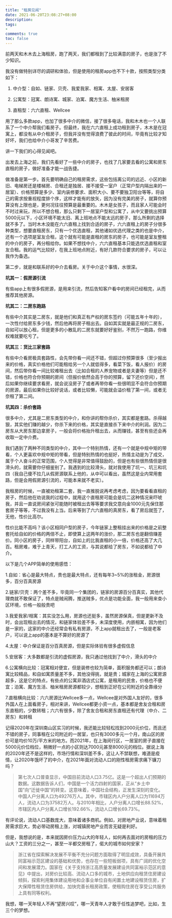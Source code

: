 ```yaml
---
title: "租房见闻"
date: 2021-06-20T23:08:27+08:00
description:
tags:
- 
comments: true
toc: false
---
```


前两天和木木去上海租房，跑了两天，我们都租到了比较满意的房子，也是涨了不少知识。

我没有做特别详尽的调研和体验，但是使用的租房app也不下十款，按照类型分类如下：

1. 中介型：自如、链家、贝壳、我爱我家、相寓、太屋、安居客

2. 公寓型：冠寓、朗诗寓、城家、泊寓、魔方生活、柚米租房

3. 直租型：六六直租、Wellcee


用了那么多款app，也加了很多中介的微信，接了很多电话，我和木木也一个人联系了一个中介帮我们看房子。但最终，我在六六直租上成功租到房子，木木是在冠寓上，都没有从中介租房子，但我并没有觉得浪费了彼此的时间，毕竟有比较才知好坏，我们也给中介小哥发了辛苦费。



讲一下我们的心得见闻吧。



出发去上海之前，我们先看好了一些中介的房子，也找了几家要去看的公寓和房东直租的房子，做好准备才能一战告捷。



做准备是第一步。首先要明确自己的租房需求，这些包括离公司的远近、小区的新旧、电梯房还是楼梯房、合租还是独居、接不接受一室户（正常户型内隔出来的一居室）、价格预算是多少、室内装修要求、面积大小、要不要独卫阳台等等，将自己的需求按重视程度排个序，这样才能有的放矢，因为没有完美的房子，就算你预算没有上限也是，更何况往往预算是最重要的。木木是女孩子，而且家人可能会时不时过来玩，所以不想合租，那么只剩下一居室户型和公寓了，从中又要挑出预算5000元以下，小区环境不能太旧、离上班地点不能太远的房子，那么所剩的选择就不多了。当时木木没能在六六直租上找到合适的房子，六六直租上的房子分很多种类型，想要直租房东，只有一个优选直租，其他诸如优选代理之类的也是中介，还有一个选项是室友合租，这个就有可能是直租的房东的房子，也可能是室友整租的中介的房子，再分租给你。如果不想找中介，六六直租基本只能选优选直租和室友合租。我的运气比较好，在我上班地点附近，有好几款符合要求的房子，可以让我作为备选。



第二步，就是和联系好的中介去看房。关于中介这个事情，水很深。

**坑其一：假房源引流**

有些app上有很多假房源，是用来引流，然后告知客户看中的房间已经租完，从而推荐其他房源。

**坑其二：二房东跑路**

有些中介其实是二房东，就是他们和真正有产权的房东签约（可能五年十年的），一次性付给房东多少钱，然后他再将房子租出去。自如其实就是最正规的二房东，自如可以放心租，但是更多的小散乱的二房东就要好好鉴别，不然万一跑路，你维权难就要吃亏了。

**坑其三：货比三家套路**

有些中介看房极具套路性，会先带你看一间还不错，但超过你预算很多（至少报出来的价格，真实价格他们可能租给另一个人就低得多，看菜下饭，看人报价）的房间，然后带你看一间比较难租出去（比如合租的人养宠物或者是夫妻等）但是还不错，价格也符合你预期的房间（但报价依然会高于你的预算，留下还价空间），然后如果你继续要求看房，就会说没房子了或者再带你看一些很明显不会符合你预期的房源，最后如果你比较好说话，或者比较懒，可能就会溢价租了第一间，或者无奈租了第二间。

**坑其四：杀价套路**

很多中介，尤其是二房东类型的中介，和你讲的帮你杀价，其实都是套路。杀得越狠，其实他们赚的越少，你杀下来的价格，其实是直接杀下来中介的利润。因为二房东从大房东那边拿房子，一般会将价格抬升租出去，从而赚钱，甚至有些还会再收取一定中介费。



我们遇到了两种不同类型的中介，其中一个特别热情，还有一个就是中规中矩的带看，个人更喜欢中规中矩的带看，但是特别热情的也挺好，热情主动是为了成交，属于个人奋斗的正常范围，个人觉得是非常值得鼓励的，但是也有些很热情但是很滑头的，就需要你仔细鉴别了。我遇到的比较滑头，就对我使用了坑一、坑三和坑四（我自己傻不拉几从假房源联系上他的，从中可以看出，虽然这是业内常用套路，但是会用假房源引流的，可能本来就不老实）。



我租房的时候，一直被劝租第二套，我一直推脱说再考虑考虑，因为要看看直租的房子，然后他在劝说我的过程中，就用这个直租房可能会是坑二这种情况来吓唬我，并且一直说房间紧张可能随时被租出去等等要求我交意向金1000元先保住那套房子等等，不过我没有上当。后来等到了六六直租的真房东，看了房后就签了，无他，性价比高尔。



性价比能不高吗？该小区相同户型的房子，今年链家上整租挂出来的价格是之前整套托给自如的价格的两倍不止，即使算上这两年的涨价，那二房东也是翻倍赚差价。同小区的房子，同样带阳台，自如上的比我直租的小一倍，价格还高了大几百。租房难，难于上青天，打工人的工资，与其说都给了房东，不如说都给了中介。



以下是几个APP简单的使用感悟：

1.自如：省心是最大特点，贵也是最大特点，还有每年3~5%的涨租金，房源很多，百分百真房源

2.链家/贝壳：两个差不多，毕竟同一个集团的，链家的房源百分百真实，其他代理商就不敢保证了，特点是贼闹腾，推送贼多，优点是功能全面，我一般用来查小区环境，价格一般般贵吧

3.我爱我家/相寓：其实没怎么用，房源也还挺多，虽然房源保真，但是更新不及时，会出现租出去的情况，和链家体验差不多，未深度使用，内嵌相寓，因为他们是一家的，这家的中介还经常会有私有房源，不上app就租出去了，一般是老客户，可以说上app的基本是不算好的房源了

4.太屋：中介保证是百分百真房源，但是实际体验有很多虚假信息

5.安居客：大多数都是引流的虚假房源，我只通过他找到了中介，滑头的中介

6.公寓横向比较：冠寓相对便宜，但是装修也较为简单，面积服务都还可以；朗诗寓比较精品，和自如寓质量差不多，其他没得挑，就是贵；城家在上海的公寓房源超多，这是它的特点，有些点的公寓非酒店式公寓，是租用的民舍，价格也不便宜；泊寓、魔方生活、柚米租房房源都较少，想租到正好在公司附近的全靠缘分

7.直租横向比较：六六房源比Wellcee多一点，Wellcee是对外国人友好的，很多外国人在上面看房子，相对来讲，Wellcee都更小资一点，基本都是舍友合租和房东直租的，少数转租；六六有很多，除了舍友合租和房东直租还有代理（中介、二房东）和转租



记得2020年在深圳南山区实习的时候，我还能比较轻松找到2000元价位，而且还不错的房子，同事租在公司附近的一居室，也只有3000多元一个月，南山区的房价可是均价10万/平方米的地方。而2021年，在上海闵行区，一居室的房子直接在5000元价位档位，稍微好一点的小区则达7000元甚至8000元的档位。据说上海的2020年还不是这样的，市场行情和深圳差不多，这让人不禁联想，难道是疫情，让2020年饿坏了的中介，在2021年面对流动人口的刚性租房需求痛下镰刀吗？



> 第七次人口普查显示，中国目前流动人口3.75亿。这是一个超出人们预期的数据。这数据告诉人们，中国是一个活力四射的国家，正从“乡土中国”向“迁徙中国”的转变。这意味着，中国社会结构，正发生深刻的变化。中国人户分离人口为49276万人。其中，市辖区内人户分离人口为11694万人，流动人口为37582万人。与2010年相比，人户分离人口增长88.52%，市辖区内人户分离人口增长192.66%，流动人口增长69.73%。



有评论说，流动人口基数庞大，意味着诸多商机。例如，对房地产业说，意味着租房需求巨大，势必带动房租上涨，对城镇房地产业而言无疑是利好。



但是，我想说的是，本来就因房价压力山大的年轻人，如何再去面对的房租的压力山大？工资的三分之一，甚至一半都交房租了，偌大的城市如何安家？



> 浙江省在探索解决发展不平衡不充分问题方面取得了明显成效，具备开展共同富裕示范区建设的基础和优势，也存在一些短板弱项，具有广阔的优化空间和发展潜力。国家在《关于支持浙江高质量发展建设共同富裕示范区的意见》中提出，对房价比较高、流动人口多的城市，土地供应向租赁住房建设倾斜，探索利用集体建设用地和企事业单位自有闲置土地建设租赁住房，扩大保障性租赁住房供给，加快完善长租房政策，使租购住房在享受公共服务上具有同等权利。



我想，哪一天年轻人不再“望房兴叹”，哪一天青年人才敢于任性追梦吧，比如，生三个的梦想。